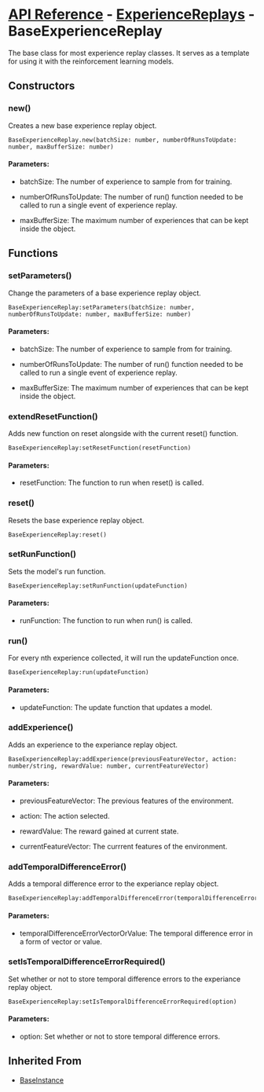 # [API Reference](../../API.md) - [ExperienceReplays](../ExperienceReplays.md) - BaseExperienceReplay

The base class for most experience replay classes. It serves as a template for using it with the reinforcement learning models.

## Constructors

### new()

Creates a new base experience replay object.

```
BaseExperienceReplay.new(batchSize: number, numberOfRunsToUpdate: number, maxBufferSize: number)
```

#### Parameters:

* batchSize: The number of experience to sample from for training.

* numberOfRunsToUpdate: The number of run() function needed to be called to run a single event of experience replay.

* maxBufferSize: The maximum number of experiences that can be kept inside the object.

## Functions

### setParameters()

Change the parameters of a base experience replay object.

```
BaseExperienceReplay:setParameters(batchSize: number, numberOfRunsToUpdate: number, maxBufferSize: number)
```

#### Parameters:

* batchSize: The number of experience to sample from for training.

* numberOfRunsToUpdate: The number of run() function needed to be called to run a single event of experience replay.

* maxBufferSize: The maximum number of experiences that can be kept inside the object.

### extendResetFunction()

Adds new function on reset alongside with the current reset() function.

```
BaseExperienceReplay:setResetFunction(resetFunction)
```

#### Parameters:

* resetFunction: The function to run when reset() is called.

### reset()

Resets the base experience replay object.

```
BaseExperienceReplay:reset()
```

### setRunFunction()

Sets the model's run function.

```
BaseExperienceReplay:setRunFunction(updateFunction)
```

#### Parameters:

* runFunction: The function to run when run() is called.

### run()

For every nth experience collected, it will run the updateFunction once. 

```
BaseExperienceReplay:run(updateFunction)
```

#### Parameters:

* updateFunction: The update function that updates a model.

### addExperience()

Adds an experience to the experiance replay object.

```
BaseExperienceReplay:addExperience(previousFeatureVector, action: number/string, rewardValue: number, currentFeatureVector)
```

#### Parameters:

* previousFeatureVector: The previous features of the environment.

* action: The action selected.

* rewardValue: The reward gained at current state.

* currentFeatureVector: The currrent features of the environment.

### addTemporalDifferenceError()

Adds a temporal difference error to the experiance replay object.

```
BaseExperienceReplay:addTemporalDifferenceError(temporalDifferenceErrorVectorOrValue)
```

#### Parameters:

* temporalDifferenceErrorVectorOrValue: The temporal difference error in a form of vector or value.

### setIsTemporalDifferenceErrorRequired()

Set whether or not to store temporal difference errors to the experiance replay object.

```
BaseExperienceReplay:setIsTemporalDifferenceErrorRequired(option)
```

#### Parameters:

* option: Set whether or not to store temporal difference errors.

## Inherited From

* [BaseInstance](../Cores/BaseInstance.md)